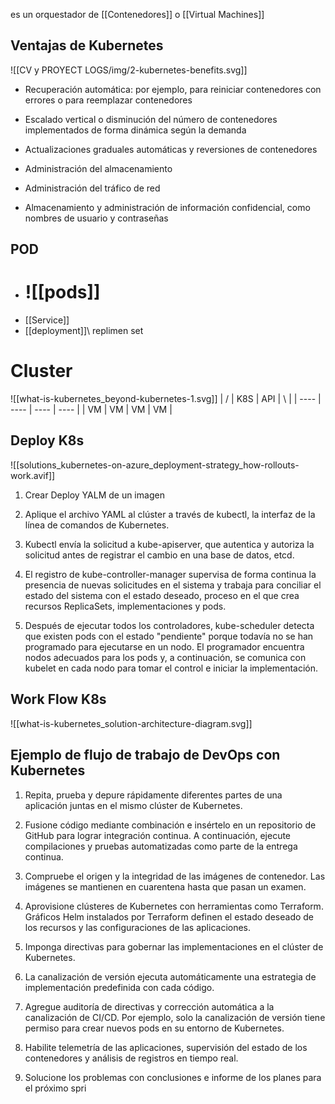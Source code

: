 es un orquestador de [[Contenedores]] o [[Virtual Machines]]
## Ventajas de Kubernetes

![[CV y PROYECT LOGS/img/2-kubernetes-benefits.svg]]
- Recuperación automática: por ejemplo, para reiniciar contenedores con errores o para reemplazar contenedores
    
- Escalado vertical o disminución del número de contenedores implementados de forma dinámica según la demanda
    
- Actualizaciones graduales automáticas y reversiones de contenedores
    
- Administración del almacenamiento
    
- Administración del tráfico de red
    
- Almacenamiento y administración de información confidencial, como nombres de usuario y contraseñas


## POD

* # ![[pods]]
* [[Service]]
* [[deployment]]\ replimen set


# Cluster
![[what-is-kubernetes_beyond-kubernetes-1.svg]]
| / | K8S | API | \ |
| ---- | ---- | ---- | ---- |
| VM | VM | VM | VM |

## Deploy K8s
![[solutions_kubernetes-on-azure_deployment-strategy_how-rollouts-work.avif]]
1. Crear Deploy YALM de un imagen  
      
    
2. Aplique el archivo YAML al clúster a través de kubectl, la interfaz de la línea de comandos de Kubernetes.  
      
    
3. Kubectl envía la solicitud a kube-apiserver, que autentica y autoriza la solicitud antes de registrar el cambio en una base de datos, etcd.  
      
    
4. El registro de kube-controller-manager supervisa de forma continua la presencia de nuevas solicitudes en el sistema y trabaja para conciliar el estado del sistema con el estado deseado, proceso en el que crea recursos ReplicaSets, implementaciones y pods.  
      
    
5. Después de ejecutar todos los controladores, kube-scheduler detecta que existen pods con el estado "pendiente" porque todavía no se han programado para ejecutarse en un nodo. El programador encuentra nodos adecuados para los pods y, a continuación, se comunica con kubelet en cada nodo para tomar el control e iniciar la implementación.


## Work Flow K8s
![[what-is-kubernetes_solution-architecture-diagram.svg]]

## Ejemplo de flujo de trabajo de DevOps con Kubernetes

1. Repita, prueba y depure rápidamente diferentes partes de una aplicación juntas en el mismo clúster de Kubernetes.  
      
    
2. Fusione código mediante combinación e insértelo en un repositorio de GitHub para lograr integración continua. A continuación, ejecute compilaciones y pruebas automatizadas como parte de la entrega continua.  
      
    
3. Compruebe el origen y la integridad de las imágenes de contenedor. Las imágenes se mantienen en cuarentena hasta que pasan un examen.  
      
    
4. Aprovisione clústeres de Kubernetes con herramientas como Terraform. Gráficos Helm instalados por Terraform definen el estado deseado de los recursos y las configuraciones de las aplicaciones.  
      
    
5. Imponga directivas para gobernar las implementaciones en el clúster de Kubernetes.  
      
    
6. La canalización de versión ejecuta automáticamente una estrategia de implementación predefinida con cada código.  
      
    
7. Agregue auditoría de directivas y corrección automática a la canalización de CI/CD. Por ejemplo, solo la canalización de versión tiene permiso para crear nuevos pods en su entorno de Kubernetes.  
      
    
8. Habilite telemetría de las aplicaciones, supervisión del estado de los contenedores y análisis de registros en tiempo real.  
      
    
9. Solucione los problemas con conclusiones e informe de los planes para el próximo spri

